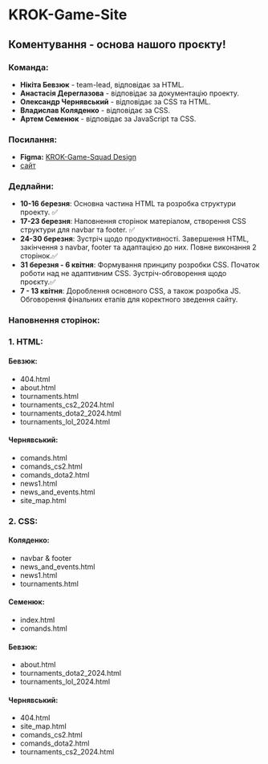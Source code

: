 # KROK-Game-Site

## Коментування - основа нашого проєкту!

### Команда:
- **Нікіта Бевзюк** - team-lead, відповідає за HTML.
- **Анастасія Дереглазова** - відповідає за документацію проекту.
- **Олександр Чернявський** - відповідає за CSS та HTML.
- **Владислав Коляденко** - відповідає за CSS.
- **Артем Семенюк** - відповідає за JavaScript та CSS.

### Посилання:
- **Figma:** [KROK-Game-Squad Design](https://www.figma.com/design/nlaPm1hiJnFQfS5axMWOCM/KROK-Game-Squad?node-id=0-1&t=WsPWhu8PjJ7uHv2I-1)
- [сайт](https://krok-game-site.onrender.com/)

### Дедлайни:
- **10-16 березня**: Основна частина HTML та розробка структури проекту. ✅
- **17-23 березня**: Наповнення сторінок матеріалом, створення CSS структури для navbar та footer. ✅
- **24-30 березня**: Зустріч щодо продуктивності. Завершення HTML, закінчення з navbar, footer та адаптацією до них. Повне виконання 2 сторінок.✅
- **31 березня - 6 квітня**: Формування принципу розробки CSS. Початок роботи над не адаптивним CSS. Зустріч-обговорення щодо проєкту.✅
- **7 - 13 квітня**: Дороблення основного CSS, а також розробка JS. Обговорення фінальних етапів для коректного зведення сайту.

### Наповнення сторінок:
### 1. HTML:
#### **Бевзюк**:
- 404.html
- about.html
- tournaments.html
- tournaments_cs2_2024.html
- tournaments_dota2_2024.html
- tournaments_lol_2024.html

#### **Чернявський**:
- comands.html
- comands_cs2.html
- comands_dota2.html
- news1.html
- news_and_events.html
- site_map.html

### 2. CSS:
#### **Коляденко**:
- navbar & footer
- news_and_events.html
- news1.html
- tournaments.html

#### **Семенюк**:
- index.html
- comands.html

#### **Бевзюк**:
- about.html
- tournaments_dota2_2024.html
- tournaments_lol_2024.html

#### **Чернявський**:
- 404.html
- site_map.html
- comands_cs2.html
- comands_dota2.html
- tournaments_cs2_2024.html